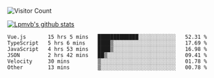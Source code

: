 ![Visitor Count](https://profile-counter.glitch.me/Lpmvb/count.svg)

[![Lpmvb's github stats](https://github-readme-stats.vercel.app/api?username=lpmvb&show_icons=true&title_color=fff&icon_color=79ff97&text_color=9f9f9f&bg_color=151515)](https://github.com/anuraghazra/github-readme-stats)

<!--
Here are some ideas to get you started:

- 🔭 I’m currently working on ...
- 🌱 I’m currently learning ...
- 👯 I’m looking to collaborate on ...
- 🤔 I’m looking for help with ...
- 💬 Ask me about ...
- 📫 How to reach me: ...
- 😄 Pronouns: ...
- ⚡ Fun fact: ...
-->

<!--START_SECTION:waka-->

```text
Vue.js       15 hrs 5 mins   █████████████░░░░░░░░░░░░   52.31 %
TypeScript   5 hrs 6 mins    ████▒░░░░░░░░░░░░░░░░░░░░   17.69 %
JavaScript   4 hrs 53 mins   ████▒░░░░░░░░░░░░░░░░░░░░   16.98 %
JSON         2 hrs 42 mins   ██▒░░░░░░░░░░░░░░░░░░░░░░   09.41 %
Velocity     30 mins         ▒░░░░░░░░░░░░░░░░░░░░░░░░   01.78 %
Other        13 mins         ▒░░░░░░░░░░░░░░░░░░░░░░░░   00.78 %
```

<!--END_SECTION:waka-->
